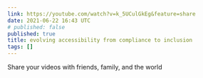 ```yaml
---
link: https://youtube.com/watch?v=k_5UCulGkEg&feature=share
date: 2021-06-22 16:43 UTC
# published: false
published: true
title: evolving accessibility from compliance to inclusion
tags: []
---
```


Share your videos with friends, family, and the world
